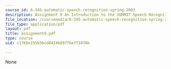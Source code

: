 ```yaml
---
course_id: 6-345-automatic-speech-recognition-spring-2003
description: Assignment 9 An Introduction to the SUMMIT Speech Recognition System
file_location: /coursemedia/6-345-automatic-speech-recognition-spring-2003/c1768e155b5bcd8424b897f6e7f1078b_assignment9.pdf
file_type: application/pdf
layout: pdf
title: assignment9.pdf
type: course
uid: c1768e155b5bcd8424b897f6e7f1078b

---
```

None